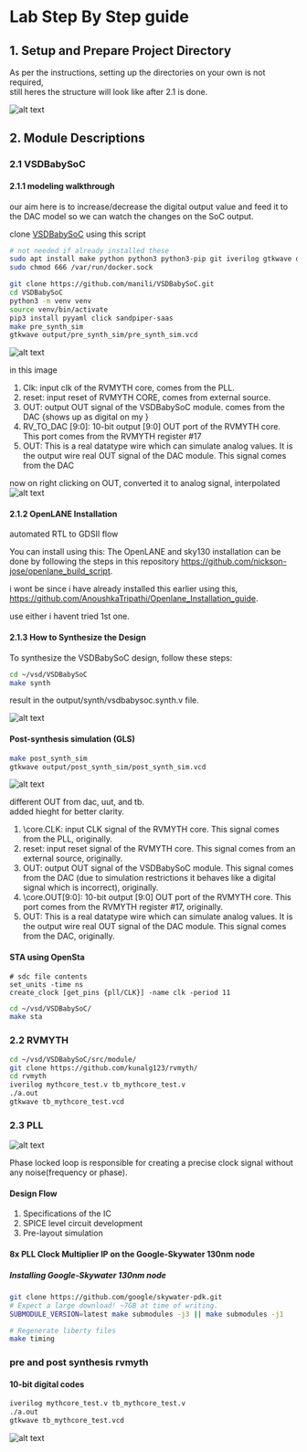 # Lab Step By Step guide

## 1. Setup and Prepare Project Directory

As per the instructions, setting up the directories on your own is not required,    
still heres the structure will look like after 2.1 is done.

![alt text](image.png)

## 2. Module Descriptions

### 2.1 VSDBabySoC 

#### 2.1.1 modeling walkthrough

our aim here is to increase/decrease the digital output value and feed it to the DAC model so we can watch the changes on the SoC output.

clone [VSDBabySoC](https://github.com/manili/VSDBabySoC.git) using this script 

```bash
# not needed if already installed these
sudo apt install make python python3 python3-pip git iverilog gtkwave docker.io
sudo chmod 666 /var/run/docker.sock
```

```bash
git clone https://github.com/manili/VSDBabySoC.git
cd VSDBabySoC
python3 -m venv venv
source venv/bin/activate
pip3 install pyyaml click sandpiper-saas
make pre_synth_sim
gtkwave output/pre_synth_sim/pre_synth_sim.vcd
```

![alt text](image-1.png)

in this image

1. Clk: input clk of the RVMYTH core, comes from the PLL.
2. reset: input reset of RVMYTH CORE, comes from external source.
3. OUT:  output OUT signal of the VSDBabySoC module. comes from the DAC {shows up as digital on my }
4. RV_TO_DAC \[9:0\]:  10-bit output \[9:0\] OUT port of the RVMYTH core. This port comes from the RVMYTH register #17
5. OUT: This is a real datatype wire which can simulate analog values. It is the output wire real OUT signal of the DAC module. This signal comes from the DAC

now on right clicking on OUT, converted it to analog signal, interpolated
![alt text](image-2.png)

#### 2.1.2 OpenLANE Installation

automated RTL to GDSII flow

You can install using this:
The OpenLANE and sky130 installation can be done by following the steps in this repository <https://github.com/nickson-jose/openlane_build_script>.

i wont be since i have already installed this earlier using this, <https://github.com/AnoushkaTripathi/Openlane_Installation_guide>.

use either i havent tried 1st one.

#### 2.1.3 How to Synthesize the Design

To synthesize the VSDBabySoC design, follow these steps:

```bash
cd ~/vsd/VSDBabySoC
make synth
```

result in the output/synth/vsdbabysoc.synth.v file.

![alt text](image-3.png)

#### Post-synthesis simulation (GLS)

```bash
make post_synth_sim
gtkwave output/post_synth_sim/post_synth_sim.vcd
```

![alt text](image-4.png)

different OUT from dac, uut, and tb.    
added hieght for better clarity.    

1. \core.CLK: input CLK signal of the RVMYTH core. This signal comes from the PLL, originally.
2. reset: input reset signal of the RVMYTH core. This signal comes from an external source, originally.
3. OUT:  output OUT signal of the VSDBabySoC module. This signal comes from the DAC (due to simulation restrictions it behaves like a digital signal which is incorrect), originally.
4. \core.OUT\[9:0\]:  10-bit output \[9:0\] OUT port of the RVMYTH core. This port comes from the RVMYTH register #17, originally.
5. OUT: This is a real datatype wire which can simulate analog values. It is the output wire real OUT signal of the DAC module. This signal comes from the DAC, originally.

#### STA using OpenSta

```sdc file contents
# sdc file contents
set_units -time ns
create_clock [get_pins {pll/CLK}] -name clk -period 11
```

```bash
cd ~/vsd/VSDBabySoC/
make sta
```

### 2.2 RVMYTH

```bash
cd ~/vsd/VSDBabySoC/src/module/ 
git clone https://github.com/kunalg123/rvmyth/
cd rvmyth
iverilog mythcore_test.v tb_mythcore_test.v
./a.out
gtkwave tb_mythcore_test.vcd
```

### 2.3 PLL

![alt text](127774506-b254b925-d629-4f40-8440-e0f332b1e57c.jpg)

Phase locked loop is responsible for creating a precise clock signal without any noise(frequency or phase). 

#### Design Flow

1. Specifications of the IC
2. SPICE level circuit development
3. Pre-layout simulation

#### 8x PLL Clock Multiplier IP on the Google-Skywater 130nm node

##### Installing Google-Skywater 130nm node

```bash
git clone https://github.com/google/skywater-pdk.git
# Expect a large download! ~7GB at time of writing.
SUBMODULE_VERSION=latest make submodules -j3 || make submodules -j1

# Regenerate liberty files
make timing
```

### pre and post synthesis rvmyth

#### 10-bit digital codes

```bash
iverilog mythcore_test.v tb_mythcore_test.v
./a.out
gtkwave tb_mythcore_test.vcd
```

![alt text](image-5.png)


